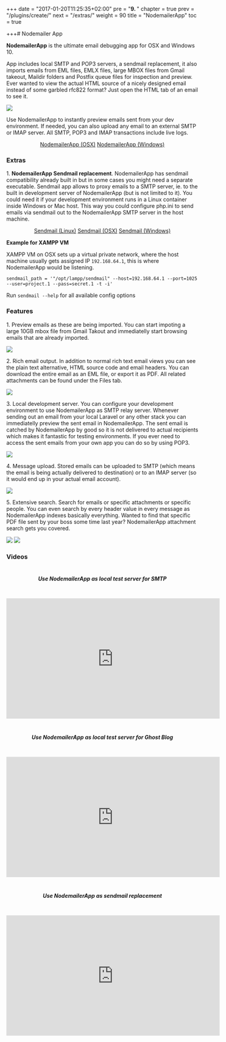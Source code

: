 +++
date = "2017-01-20T11:25:35+02:00"
pre = "<b>9. </b>"
chapter = true
prev = "/plugins/create/"
next = "/extras/"
weight = 90
title = "NodemailerApp"
toc = true

+++# Nodemailer App

**NodemailerApp** is the ultimate email debugging app for OSX and Windows 10.

App includes local SMTP and POP3 servers, a sendmail replacement, it also imports emails from EML files, EMLX files, large MBOX files from Gmail takeout, Maildir folders and Postfix queue files for inspection and preview. Ever wanted to view the actual HTML source of a nicely designed email instead of some garbled rfc822 format? Just open the HTML tab of an email to see it.

![](/screenshots/img01.png)

Use NodemailerApp to instantly preview emails sent from your dev environment. If needed, you can also upload any email to an external SMTP or IMAP server. All SMTP, POP3 and IMAP transactions include live logs.

<div style="text-align: center"><a href="https://downloads.nodemailer.com/download/osx" target="_blank" class="btn btn-default"><i class="fas fa-download"></i> NodemailerApp (OSX)</a> <a href="https://downloads.nodemailer.com/download/win32" target="_blank" class="btn btn-default"><i class="fas fa-download"></i> NodemailerApp (Windows)</a></div>

### Extras

1\. **NodemailerApp Sendmail replacement**. NodemailerApp has sendmail compatibility already built in but in some cases you might need a separate executable. Sendmail app allows to proxy emails to a SMTP server, ie. to the built in development server of NodemailerApp (but is not limited to it). You could need it if your development environment runs in a Linux container inside Windows or Mac host. This way you could configure php.ini to send emails via sendmail out to the NodemailerApp SMTP server in the host machine.

<div style="text-align: center"><a href="https://nodemailer.com/sendmail-linux.tar.gz" target="_blank" class="btn btn-default"><i class="fas fa-download"></i> Sendmail (Linux)</a> <a href="https://nodemailer.com/sendmail-osx.tar.gz" target="_blank" class="btn btn-default"><i class="fas fa-download"></i> Sendmail (OSX)</a> <a href="https://nodemailer.com/sendmail-win.zip" target="_blank" class="btn btn-default"><i class="fas fa-download"></i> Sendmail (Windows)</a></div>

**Example for XAMPP VM**

XAMPP VM on OSX sets up a virtual private network, where the host machine usually gets assigned IP `192.168.64.1`, this is where NodemailerApp would be listening.

```
sendmail_path = '"/opt/lampp/sendmail" --host=192.168.64.1 --port=1025 --user=project.1 --pass=secret.1 -t -i'
```

Run `sendmail --help` for all available config options

### Features

1\. Preview emails as these are being imported. You can start impoting a large 10GB mbox file from Gmail Takout and immediatelly start browsing emails that are already imported.

![](/screenshots/img01.png)

2\. Rich email output. In addition to normal rich text email views you can see the plain text alternative, HTML source code and email headers. You can download the entire email as an EML file, or export it as PDF. All related attachments can be found under the Files tab.

![](/screenshots/img02.png)

3\. Local development server. You can configure your development environment to use NodemailerApp as SMTP relay server. Whenever sending out an email from your local Laravel or any other stack you can immediatelly preview the sent email in NodemailerApp. The sent email is catched by NodemailerApp by good so it is not delivered to actual recipients which makes it fantastic for testing environments. If you ever need to access the sent emails from your own app you can do so by using POP3.

![](/screenshots/img03.png)

4\. Message upload. Stored emails can be uploaded to SMTP (which means the email is being actually delivered to destination) or to an IMAP server (so it would end up in your actual email account).

![](/screenshots/img04.png)

5\. Extensive search. Search for emails or specific attachments or specific people. You can even search by every header value in every message as NodemailerApp indexes basically everything. Wanted to find that specific PDF file sent by your boss some time last year? NodemailerApp attachment search gets you covered.

![](/screenshots/img06.png)
![](/screenshots/img05.png)

### Videos

##### <div style="text-align: center; padding: 20px 0;">Use NodemailerApp as local test server for SMTP</div>

<div style="text-align: center"><iframe width="560" height="315" src="https://www.youtube.com/embed/ETUmG3B-jOw" frameborder="0" allow="accelerometer; autoplay; encrypted-media; gyroscope; picture-in-picture" allowfullscreen></iframe></div>

##### <div style="text-align: center; padding: 20px 0;" id="ghost">Use NodemailerApp as local test server for Ghost Blog</div>

<div style="text-align: center"><iframe width="560" height="315" src="https://www.youtube.com/embed/6uQJcbmZwc0" frameborder="0" allow="accelerometer; autoplay; encrypted-media; gyroscope; picture-in-picture" allowfullscreen></iframe></div>

##### <div style="text-align: center; padding: 20px 0;" id="ghost">Use NodemailerApp as sendmail replacement</div>

<div style="text-align: center"><iframe width="560" height="315" src="https://www.youtube.com/embed/cYfdUqd_Vbs" frameborder="0" allow="accelerometer; autoplay; encrypted-media; gyroscope; picture-in-picture" allowfullscreen></iframe></div>
